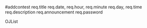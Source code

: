 #addcontest
req.title
req.date, req.hour, req.minute
req.day, req.time
req.description
req.announcement
req.password

OJList